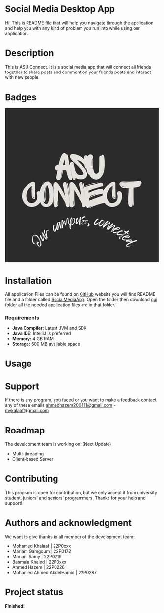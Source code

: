 # Social Media Desktop App

Hi! This is README file that will help you navigate through the application and help you with any kind of problem you run into while using our application.

# Description
This is ASU Connect. It is a social media app that will connect all friends together to share posts and comment on your friends posts and interact with new people.

# Badges
![Application logo](https://github.com/mykhallaf/social-media-project/blob/main/SocialMediaApp/gui/Images/Asu%20connect.jpg)

# Installation

All application Files can be found on [GitHub](https://github.com/mykhallaf/social-media-project/tree/main) website you will find README file and a folder called [SocialMediaApp](https://github.com/mykhallaf/social-media-project/tree/main/SocialMediaApp). Open the folder then download [gui](https://github.com/mykhallaf/social-media-project/tree/main/SocialMediaApp/gui) folder all the needed application files are in that folder. 
### Requirements

 -   **Java Compiler:** Latest JVM and SDK
-   **Java IDE:** IntelliJ is preferred  
-   **Memory:** 4 GB RAM  
-   **Storage:** 500 MB available space

# Usage
 
 # Support
If there is any program, you faced or you want to make a feedback contact any of these emails ahmedhazem200411@gmail.com - mykalaaf@gmail.com

# Roadmap
The development team is working on: (Next Update)

 - Multi-threading
 - Client-based Server

# Contributing

This program is open for contribution, but we only accept it from university student, juniors' and seniors' programmers.
Thanks for your help and support!

# Authors and acknowledgment

We want to give thanks to all member of the development team:

 - Mohamed Khalaaf          | 22P0xxx
 - Mariam Gamgoum           | 22P0172
 - Mariam Ramy              | 22P0219
 - Basmala Khaled           | 22P0xxx
 - Ahmed Hazem                 | 22P0226
 - Mohamed Ahmed AbdelHamid | 22P0287

# Project status
**Finished!**
